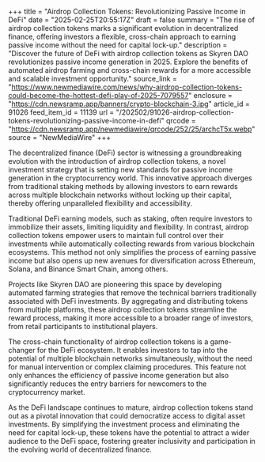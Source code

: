 +++
title = "Airdrop Collection Tokens: Revolutionizing Passive Income in DeFi"
date = "2025-02-25T20:55:17Z"
draft = false
summary = "The rise of airdrop collection tokens marks a significant evolution in decentralized finance, offering investors a flexible, cross-chain approach to earning passive income without the need for capital lock-up."
description = "Discover the future of DeFi with airdrop collection tokens as Skyren DAO revolutionizes passive income generation in 2025. Explore the benefits of automated airdrop farming and cross-chain rewards for a more accessible and scalable investment opportunity."
source_link = "https://www.newmediawire.com/news/why-airdrop-collection-tokens-could-become-the-hottest-defi-play-of-2025-7079557"
enclosure = "https://cdn.newsramp.app/banners/crypto-blockchain-3.jpg"
article_id = 91026
feed_item_id = 11139
url = "/202502/91026-airdrop-collection-tokens-revolutionizing-passive-income-in-defi"
qrcode = "https://cdn.newsramp.app/newmediawire/qrcode/252/25/archcT5x.webp"
source = "NewMediaWire"
+++

<p>The decentralized finance (DeFi) sector is witnessing a groundbreaking evolution with the introduction of airdrop collection tokens, a novel investment strategy that is setting new standards for passive income generation in the cryptocurrency world. This innovative approach diverges from traditional staking methods by allowing investors to earn rewards across multiple blockchain networks without locking up their capital, thereby offering unparalleled flexibility and accessibility.</p><p>Traditional DeFi earning models, such as staking, often require investors to immobilize their assets, limiting liquidity and flexibility. In contrast, airdrop collection tokens empower users to maintain full control over their investments while automatically collecting rewards from various blockchain ecosystems. This method not only simplifies the process of earning passive income but also opens up new avenues for diversification across Ethereum, Solana, and Binance Smart Chain, among others.</p><p>Projects like Skyren DAO are pioneering this space by developing automated farming strategies that remove the technical barriers traditionally associated with DeFi investments. By aggregating and distributing tokens from multiple platforms, these airdrop collection tokens streamline the reward process, making it more accessible to a broader range of investors, from retail participants to institutional players.</p><p>The cross-chain functionality of airdrop collection tokens is a game-changer for the DeFi ecosystem. It enables investors to tap into the potential of multiple blockchain networks simultaneously, without the need for manual intervention or complex claiming procedures. This feature not only enhances the efficiency of passive income generation but also significantly reduces the entry barriers for newcomers to the cryptocurrency market.</p><p>As the DeFi landscape continues to mature, airdrop collection tokens stand out as a pivotal innovation that could democratize access to digital asset investments. By simplifying the investment process and eliminating the need for capital lock-up, these tokens have the potential to attract a wider audience to the DeFi space, fostering greater inclusivity and participation in the evolving world of decentralized finance.</p>